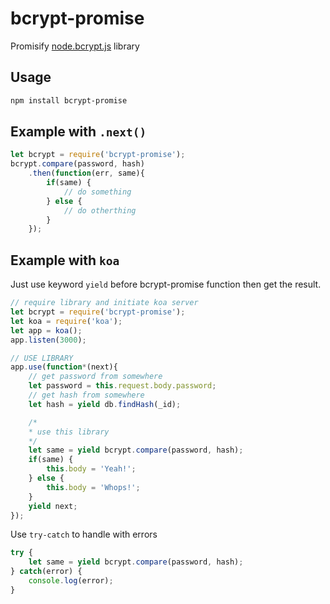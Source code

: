 # bcrypt-promise

Promisify [node.bcrypt.js](https://github.com/ncb000gt/node.bcrypt.js) library

## Usage

```bash
npm install bcrypt-promise
```

## Example with `.next()`
```javascript
let bcrypt = require('bcrypt-promise');
bcrypt.compare(password, hash)
    .then(function(err, same){
        if(same) {
            // do something
        } else {
            // do otherthing
        }
    });
```

## Example with `koa`
Just use keyword `yield` before bcrypt-promise function then get the result.
```javascript
// require library and initiate koa server
let bcrypt = require('bcrypt-promise');
let koa = require('koa');
let app = koa();
app.listen(3000);

// USE LIBRARY
app.use(function*(next){
    // get password from somewhere
    let password = this.request.body.password;
    // get hash from somewhere
    let hash = yield db.findHash(_id);

    /*
    * use this library
    */
    let same = yield bcrypt.compare(password, hash);
    if(same) {
        this.body = 'Yeah!';
    } else {
        this.body = 'Whops!';
    }
    yield next;
});
```

Use `try-catch` to handle with errors
```javascript
try {
    let same = yield bcrypt.compare(password, hash);
} catch(error) {
    console.log(error);
}
```
